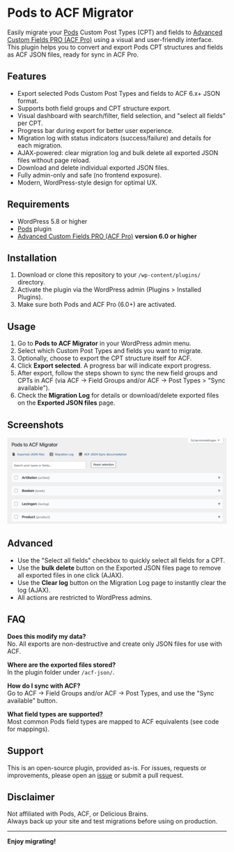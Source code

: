 # Pods to ACF Migrator

Easily migrate your [Pods](https://pods.io/) Custom Post Types (CPT) and fields to [Advanced Custom Fields PRO (ACF Pro)](https://www.advancedcustomfields.com/pro/) using a visual and user-friendly interface. This plugin helps you to convert and export Pods CPT structures and fields as ACF JSON files, ready for sync in ACF Pro.

## Features

- Export selected Pods Custom Post Types and fields to ACF 6.x+ JSON format.
- Supports both field groups and CPT structure export.
- Visual dashboard with search/filter, field selection, and "select all fields" per CPT.
- Progress bar during export for better user experience.
- Migration log with status indicators (success/failure) and details for each migration.
- AJAX-powered: clear migration log and bulk delete all exported JSON files without page reload.
- Download and delete individual exported JSON files.
- Fully admin-only and safe (no frontend exposure).
- Modern, WordPress-style design for optimal UX.

## Requirements

- WordPress 5.8 or higher
- [Pods](https://wordpress.org/plugins/pods/) plugin
- [Advanced Custom Fields PRO (ACF Pro)](https://www.advancedcustomfields.com/pro/) **version 6.0 or higher**

## Installation

1. Download or clone this repository to your `/wp-content/plugins/` directory.
2. Activate the plugin via the WordPress admin (Plugins > Installed Plugins).
3. Make sure both Pods and ACF Pro (6.0+) are activated.

## Usage

1. Go to **Pods to ACF Migrator** in your WordPress admin menu.
2. Select which Custom Post Types and fields you want to migrate.
3. Optionally, choose to export the CPT structure itself for ACF.
4. Click **Export selected**. A progress bar will indicate export progress.
5. After export, follow the steps shown to sync the new field groups and CPTs in ACF (via ACF → Field Groups and/or ACF → Post Types > "Sync available").
6. Check the **Migration Log** for details or download/delete exported files on the **Exported JSON files** page.

## Screenshots

![Screenshot of Pods to ACF Migrator plugin](screenshots/screenshot.png)

## Advanced

- Use the "Select all fields" checkbox to quickly select all fields for a CPT.
- Use the **bulk delete** button on the Exported JSON files page to remove all exported files in one click (AJAX).
- Use the **Clear log** button on the Migration Log page to instantly clear the log (AJAX).
- All actions are restricted to WordPress admins.

## FAQ

**Does this modify my data?**  
No. All exports are non-destructive and create only JSON files for use with ACF.

**Where are the exported files stored?**  
In the plugin folder under `/acf-json/`.

**How do I sync with ACF?**  
Go to ACF → Field Groups and/or ACF → Post Types, and use the "Sync available" button.

**What field types are supported?**  
Most common Pods field types are mapped to ACF equivalents (see code for mappings).

## Support

This is an open-source plugin, provided as-is. For issues, requests or improvements, please open an [issue](https://github.com/your-github-username/pods-acf-migrator/issues) or submit a pull request.

## Disclaimer

Not affiliated with Pods, ACF, or Delicious Brains.  
Always back up your site and test migrations before using on production.

---

**Enjoy migrating!**